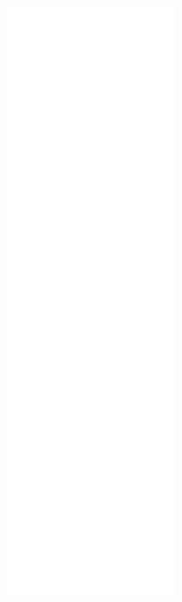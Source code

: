 ![](/Notatki/Semestr%204/Organizacja%20i%20architektura%20komputerów/Labolatoria/Labolatorium%205/getClock.s)
![](/Notatki/Semestr%204/Organizacja%20i%20architektura%20komputerów/Labolatoria/Labolatorium%205/main.c)
![](/Notatki/Semestr%204/Organizacja%20i%20architektura%20komputerów/Labolatoria/Labolatorium%205/main2col.c)
![](/Notatki/Semestr%204/Organizacja%20i%20architektura%20komputerów/Labolatoria/Labolatorium%205/main2row.c)
![](/Notatki/Semestr%204/Organizacja%20i%20architektura%20komputerów/Labolatoria/Labolatorium%205/main3.c)
![](/Notatki/Semestr%204/Organizacja%20i%20architektura%20komputerów/Labolatoria/Labolatorium%205/main4.c)
![](Notatki/Semestr%204/Organizacja%20i%20architektura%20komputerów/Labolatoria/Labolatorium%205/asm.s)
